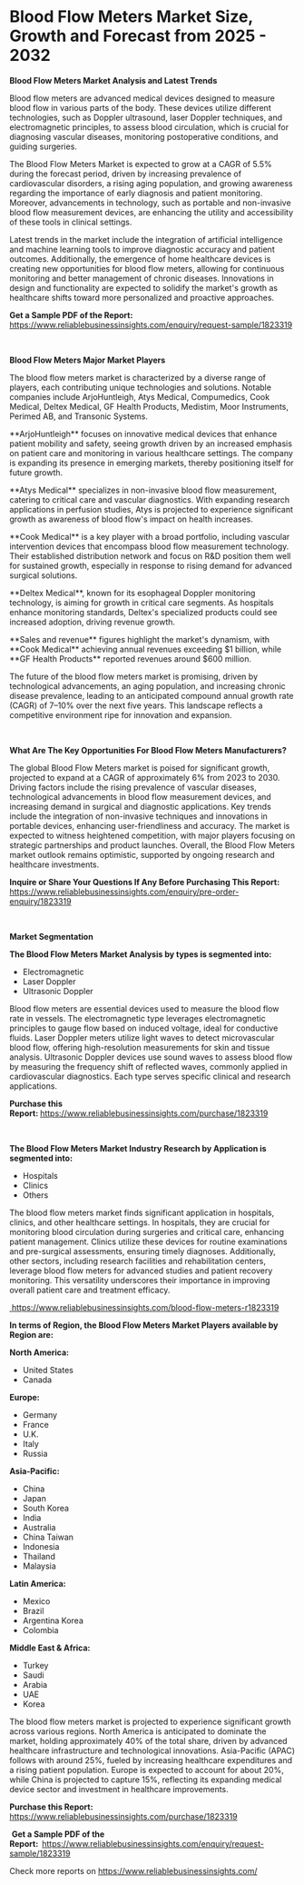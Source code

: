 <p><h1>Blood Flow Meters Market Size, Growth and Forecast from 2025 - 2032</h1></p><p><strong>Blood Flow Meters Market Analysis and Latest Trends</strong></p>
<p><p>Blood flow meters are advanced medical devices designed to measure blood flow in various parts of the body. These devices utilize different technologies, such as Doppler ultrasound, laser Doppler techniques, and electromagnetic principles, to assess blood circulation, which is crucial for diagnosing vascular diseases, monitoring postoperative conditions, and guiding surgeries. </p><p>The Blood Flow Meters Market is expected to grow at a CAGR of 5.5% during the forecast period, driven by increasing prevalence of cardiovascular disorders, a rising aging population, and growing awareness regarding the importance of early diagnosis and patient monitoring. Moreover, advancements in technology, such as portable and non-invasive blood flow measurement devices, are enhancing the utility and accessibility of these tools in clinical settings.</p><p>Latest trends in the market include the integration of artificial intelligence and machine learning tools to improve diagnostic accuracy and patient outcomes. Additionally, the emergence of home healthcare devices is creating new opportunities for blood flow meters, allowing for continuous monitoring and better management of chronic diseases. Innovations in design and functionality are expected to solidify the market's growth as healthcare shifts toward more personalized and proactive approaches.</p></p>
<p><strong>Get a Sample PDF of the Report:&nbsp;</strong> <a href="https://www.reliablebusinessinsights.com/enquiry/request-sample/1823319?utm_campaign=3025&utm_medium=2&utm_source=Github&utm_content=ia&utm_term=08032025&utm_id=blood-flow-meters">https://www.reliablebusinessinsights.com/enquiry/request-sample/1823319</a></p>
<p>&nbsp;</p>
<p><strong>Blood Flow Meters Major Market Players</strong></p>
<p><p>The blood flow meters market is characterized by a diverse range of players, each contributing unique technologies and solutions. Notable companies include ArjoHuntleigh, Atys Medical, Compumedics, Cook Medical, Deltex Medical, GF Health Products, Medistim, Moor Instruments, Perimed AB, and Transonic Systems.</p><p>**ArjoHuntleigh** focuses on innovative medical devices that enhance patient mobility and safety, seeing growth driven by an increased emphasis on patient care and monitoring in various healthcare settings. The company is expanding its presence in emerging markets, thereby positioning itself for future growth.</p><p>**Atys Medical** specializes in non-invasive blood flow measurement, catering to critical care and vascular diagnostics. With expanding research applications in perfusion studies, Atys is projected to experience significant growth as awareness of blood flow's impact on health increases.</p><p>**Cook Medical** is a key player with a broad portfolio, including vascular intervention devices that encompass blood flow measurement technology. Their established distribution network and focus on R&D position them well for sustained growth, especially in response to rising demand for advanced surgical solutions.</p><p>**Deltex Medical**, known for its esophageal Doppler monitoring technology, is aiming for growth in critical care segments. As hospitals enhance monitoring standards, Deltex's specialized products could see increased adoption, driving revenue growth.</p><p>**Sales and revenue** figures highlight the market's dynamism, with **Cook Medical** achieving annual revenues exceeding $1 billion, while **GF Health Products** reported revenues around $600 million. </p><p>The future of the blood flow meters market is promising, driven by technological advancements, an aging population, and increasing chronic disease prevalence, leading to an anticipated compound annual growth rate (CAGR) of 7–10% over the next five years. This landscape reflects a competitive environment ripe for innovation and expansion.</p></p>
<p>&nbsp;</p>
<p><strong>What Are The Key Opportunities For Blood Flow Meters Manufacturers?</strong></p>
<p><p>The global Blood Flow Meters market is poised for significant growth, projected to expand at a CAGR of approximately 6% from 2023 to 2030. Driving factors include the rising prevalence of vascular diseases, technological advancements in blood flow measurement devices, and increasing demand in surgical and diagnostic applications. Key trends include the integration of non-invasive techniques and innovations in portable devices, enhancing user-friendliness and accuracy. The market is expected to witness heightened competition, with major players focusing on strategic partnerships and product launches. Overall, the Blood Flow Meters market outlook remains optimistic, supported by ongoing research and healthcare investments.</p></p>
<p><strong>Inquire or Share Your Questions If Any Before Purchasing This Report:</strong> <a href="https://www.reliablebusinessinsights.com/enquiry/pre-order-enquiry/1823319?utm_campaign=3025&utm_medium=2&utm_source=Github&utm_content=ia&utm_term=08032025&utm_id=blood-flow-meters">https://www.reliablebusinessinsights.com/enquiry/pre-order-enquiry/1823319</a></p>
<p>&nbsp;</p>
<p><strong>Market Segmentation</strong></p>
<p><strong>The Blood Flow Meters Market Analysis by types is segmented into:</strong></p>
<p><ul><li>Electromagnetic</li><li>Laser Doppler</li><li>Ultrasonic Doppler</li></ul></p>
<p><p>Blood flow meters are essential devices used to measure the blood flow rate in vessels. The electromagnetic type leverages electromagnetic principles to gauge flow based on induced voltage, ideal for conductive fluids. Laser Doppler meters utilize light waves to detect microvascular blood flow, offering high-resolution measurements for skin and tissue analysis. Ultrasonic Doppler devices use sound waves to assess blood flow by measuring the frequency shift of reflected waves, commonly applied in cardiovascular diagnostics. Each type serves specific clinical and research applications.</p></p>
<p><strong>Purchase this Report:&nbsp;</strong><a href="https://www.reliablebusinessinsights.com/purchase/1823319?utm_campaign=3025&utm_medium=2&utm_source=Github&utm_content=ia&utm_term=08032025&utm_id=blood-flow-meters">https://www.reliablebusinessinsights.com/purchase/1823319</a></p>
<p>&nbsp;</p>
<p><strong>The Blood Flow Meters Market Industry Research by Application is segmented into:</strong></p>
<p><ul><li>Hospitals</li><li>Clinics</li><li>Others</li></ul></p>
<p><p>The blood flow meters market finds significant application in hospitals, clinics, and other healthcare settings. In hospitals, they are crucial for monitoring blood circulation during surgeries and critical care, enhancing patient management. Clinics utilize these devices for routine examinations and pre-surgical assessments, ensuring timely diagnoses. Additionally, other sectors, including research facilities and rehabilitation centers, leverage blood flow meters for advanced studies and patient recovery monitoring. This versatility underscores their importance in improving overall patient care and treatment efficacy.</p></p>
<p><a href="https://www.reliablebusinessinsights.com/blood-flow-meters-r1823319?utm_campaign=3025&utm_medium=2&utm_source=Github&utm_content=ia&utm_term=08032025&utm_id=blood-flow-meters">&nbsp;https://www.reliablebusinessinsights.com/blood-flow-meters-r1823319</a></p>
<p><strong>In terms of Region, the Blood Flow Meters Market Players available by Region are:</strong></p>
<p>
    <p> <strong> North America: </strong>
        <ul>
            <li>United States</li>
            <li>Canada</li>
        </ul>
        </p> 
    <p> <strong> Europe: </strong>
        <ul>
            <li>Germany</li>
            <li>France</li>
            <li>U.K.</li>
            <li>Italy</li>
            <li>Russia</li>
        </ul>
        </p> 
    <p> <strong> Asia-Pacific: </strong>
        <ul>
            <li>China</li>
            <li>Japan</li>
            <li>South Korea</li>
            <li>India</li>
            <li>Australia</li>
            <li>China Taiwan</li>
            <li>Indonesia</li>
            <li>Thailand</li>
            <li>Malaysia</li>
        </ul>
        </p> 
    <p> <strong> Latin America: </strong>
        <ul>
            <li>Mexico</li>
            <li>Brazil</li>
            <li>Argentina Korea</li>
            <li>Colombia</li>
        </ul>
        </p> 
    <p> <strong> Middle East & Africa: </strong>
        <ul>
            <li>Turkey</li>
            <li>Saudi</li>
            <li>Arabia</li>
            <li>UAE</li>
            <li>Korea</li>
        </ul>
    </p>
    </p>
<p><p>The blood flow meters market is projected to experience significant growth across various regions. North America is anticipated to dominate the market, holding approximately 40% of the total share, driven by advanced healthcare infrastructure and technological innovations. Asia-Pacific (APAC) follows with around 25%, fueled by increasing healthcare expenditures and a rising patient population. Europe is expected to account for about 20%, while China is projected to capture 15%, reflecting its expanding medical device sector and investment in healthcare improvements.</p></p>
<p><strong>Purchase this Report: </strong><a href="https://www.reliablebusinessinsights.com/purchase/1823319?utm_campaign=3025&utm_medium=2&utm_source=Github&utm_content=ia&utm_term=08032025&utm_id=blood-flow-meters">https://www.reliablebusinessinsights.com/purchase/1823319</a></p>
<p>&nbsp;<strong>Get a Sample PDF of the Report:&nbsp;&nbsp;</strong><a href="https://www.reliablebusinessinsights.com/enquiry/request-sample/1823319?utm_campaign=3025&utm_medium=2&utm_source=Github&utm_content=ia&utm_term=08032025&utm_id=blood-flow-meters">https://www.reliablebusinessinsights.com/enquiry/request-sample/1823319</a></p>
<p><strong></strong></p>
<p>Check more reports on <a href="https://www.reliablebusinessinsights.com/?utm_campaign=3025&utm_medium=2&utm_source=Github&utm_content=ia&utm_term=08032025&utm_id=blood-flow-meters">https://www.reliablebusinessinsights.com/</a></p>